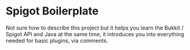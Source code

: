 # Spigot Boilerplate
Not sure how to describe this project but it helps you learn the Bukkit / Spigot API and Java at the same time, it introduces you into everything needed for basic plugins, via comments.
